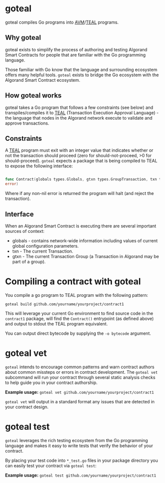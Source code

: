 # goteal

goteal compiles Go programs into [AVM](https://developer.algorand.org/articles/introducing-algorand-virtual-machine-avm-09-release/)/[TEAL](https://developer.algorand.org/docs/reference/teal/specification/) programs.


## Why goteal

goteal exists to simplify the process of authoring and testing Algorand Smart Contracts for people
that are familiar with the Go programming language.

Those familiar with Go know that the language and surrounding ecosystem offers many helpful tools. `goteal` exists to bridge the Go ecosystem with the Algorand Smart Contract ecosystem. 

## How goteal works

goteal takes a Go program that follows a few constraints (see below) and transpiles/compiles it to
[TEAL](https://developer.algorand.org/docs/reference/teal/specification/) (Transaction Execution Approval Language) - the language that nodes in the Algorand network execute to validate and approve transactions.

## Constraints

A [TEAL](https://developer.algorand.org/docs/reference/teal/specification/) program must exit with
an integer value that indicates whether or not the transaction should proceed (zero for should-not-proceed,  >0 for should-proceed). `goteal` expects a package that is being compiled to TEAL to expose the following interface:

```go

func Contract(globals types.Globals, gtxn types.GroupTransaction, txn types.Transaction) (int,
error)
```

Where if any non-nil error is returned the program will halt (and reject the transaction).

## Interface

When an Algorand Smart Contract is executing there are several important sources of context:

* globals - contains network-wide information including values of current global configuration
  parameters.
* txn - The current Transaction.
* gtxn - The current Transaction Group (a Transaction in Algorand may be part of a group).


# Compiling a contract with goteal

You compile a go program to TEAL program with the following pattern:

```shell
goteal build github.com/yourname/yourproject/contract1
```

This will leverage your current Go environment to find source code in the `contract1` package, will
find the `Contract()` entrypoint (as defined above) and output to stdout the TEAL program
equivalent.

You can output direct bytecode by supplying the `-o bytecode` argument.

# goteal vet

`goteal` intends to encourage common patterns and warn contract authors about common missteps or
errors in contract development. The `goteal vet` subcommand will run your contract through several
static analysis checks to help guide you in your contract authorship.

**Example usage:** `goteal vet github.com/yourname/yourproject/contract1`

`goteal vet` will output in a standard format any issues that are detected in your contract design.

# goteal test

`goteal` leverages the rich testing ecosystem from the Go programming language and makes it easy to
write tests that verify the behavior of your contract.

By placing your test code into `*_test.go` files in your package directory you can easily test your
contract via `goteal test`:

**Example usage:** `goteal test github.com/yourname/yourproject/contract1`

